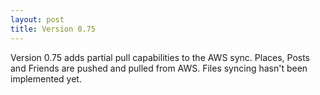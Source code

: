 ```yaml
---
layout: post
title: Version 0.75
---
```


Version 0.75 adds partial pull capabilities to the AWS sync.  Places, Posts and Friends are pushed and pulled from AWS.  Files syncing hasn't been implemented yet.
